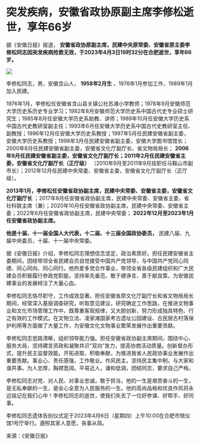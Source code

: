 # 突发疾病，安徽省政协原副主席李修松逝世，享年66岁

据《安徽日报》报道，
**安徽省政协原副主席，民建中央原常委、安徽省原主委李修松同志因突发疾病抢救无效，于2023年4月3日19时32分在合肥逝世，享年66岁。**

![](https://inews.gtimg.com/newsapp_bt/0/15770545424/1000)

李修松同志，男，安徽含山人， **1958年2月生** ，1976年1月参加工作，1989年1月加入民建。

1976年1月，李修松任安徽省含山县关镇公社苏滩小学教师；1978年9月安徽师范大学历史系历史专业学习；1982年8月安徽师范大学历史系中国古代史专业硕士研究生；1985年8月任安徽大学历史系助教、讲师；1989年10月任安徽大学历史系中国古代史教研室副主任；1993年6月任安徽大学历史系中国古代史教研室主任、副教授；1996年12月任安徽大学历史系教授；1997年5月任民建安徽省副主委，安徽大学历史系教授；1998年3月任民建安徽省副主委，安徽大学图书馆馆长；2000年8月任民建安徽省副主委，安徽省文化厅副厅长、省文物局局长；
**2006年9月任民建安徽省副主委，安徽省文化厅副厅长；2011年2月任民建安徽省主委，安徽省文化厅副厅长（正厅级）**
（2010年9月至2011年9月挂职任马鞍山市副市长）；2012年12月任民建中央常委、安徽省主委，安徽省文化厅副厅长（正厅级）。

**2013年1月，李修松任安徽省政协副主席，民建中央常委、安徽省主委，安徽省文化厅副厅长**
；2017年8月任安徽省政协副主席，民建中央常委、安徽省主委，省社科联主席（兼）；2020年10月任安徽省政协副主席，民建中央常委、安徽省主委；2022年6月任安徽省政协副主席，民建中央常委；
**2022年12月至2023年1月任安徽省政协副主席。**

**他是十届、十一届全国人大代表，十二届、十三届全国政协委员，** 民建八届、九届中央委员，十届、十一届中央常委。

据《安徽日报》介绍，李修松同志理想信念坚定，政治素质好。担任民建安徽省主委期间，团结带领全省民建会员自觉接受中国共产党领导，与中国共产党同心同德、同心同向、同心同行。他热爱多党合作事业，带领全省各级民建组织和广大民建会员积极履行参政党职能，坚持率先垂范，敢于建诤言、善于献良策，为安徽民建事业的发展倾注了大量心血。

李修松同志恪尽职守，工作成效显著。担任安徽省原文化厅副厅长和省文物局局长期间，经常深入基层调查研究，听取意见建议，研究确定工作思路，在推进文物事业和文化市场管理工作中，既尊重客观规律，又大胆创新，努力形成独具特色、行之有效的工作模式。在文物立法、凌家滩国家考古遗址公园建设、古民居古村落保护利用等方面做了大量工作，为安徽文化文物事业繁荣发展作出重要贡献。

李修松同志思路清晰，组织领导能力强。担任安徽省政协副主席期间，围绕中心、服务大局，坚持建言资政和凝聚共识“双向”发力，提高协商活动质量。创新督办形式，提升民主监督效能。开拓进取、积极奉献，为推进我省人民政协事业发展作出重要贡献。事业心、责任感强，工作敬业。作风民主，坚持民主集中制，与大家和谐共事。为人忠厚，胸襟宽阔。平易近人，谦和低调，团结同志，要求自己严格。

李修松同志对党、对人民、对事业忠诚，敢于担当，他的一生是艰苦奋斗的一生，是无私奉献的一生，是全心全意为人民服务的一生。他的高尚品格和优良作风将永远铭记在我们心中！李修松同志的逝世，使我们失去了一位好参谋、好帮手、好同事。

李修松同志遗体告别仪式定于2023年4月6日（星期四）上午10:00在合肥市殡仪馆1号厅举行。遵照其家人意愿，丧事从简。

来源：《安徽日报》

